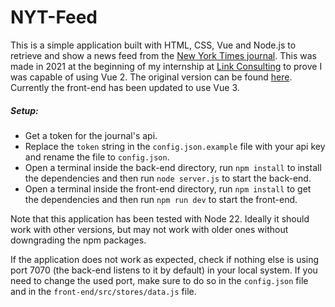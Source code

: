 # NYT-Feed
This is a simple application built with HTML, CSS, Vue and Node.js to retrieve and show a news feed from the [New York Times journal](https://www.nytimes.com/). This was made in 2021 at the beginning of my internship at [Link Consulting](https://linkconsulting.com/) to prove I was capable of using Vue 2. The original version can be found [here](https://github.com/Jorge-L-F/NYT-Feed/tree/original). Currently the front-end has been updated to use Vue 3.

##### Setup:
- Get a token for the journal's api.
- Replace the `token` string in the `config.json.example` file with your api key and rename the file to `config.json`.
- Open a terminal inside the back-end directory, run `npm install` to install the dependencies and then run `node server.js` to start the back-end.
- Open a terminal inside the front-end directory, run `npm install` to get the dependencies and then run `npm run dev` to start the front-end.

Note that this application has been tested with Node 22. Ideally it should work with other versions, but may not work with older ones without downgrading the npm packages.

If the application does not work as expected, check if nothing else is using port 7070 (the back-end listens to it by default) in your local system. If you need to change the used port, make sure to do so in the `config.json` file and in the `front-end/src/stores/data.js` file.
